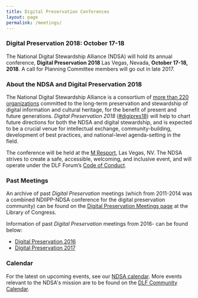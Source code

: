 ```yaml
---
title: Digital Preservation Conferences
layout: page
permalink: /meetings/
---
```


### Digital Preservation 2018: October 17-18

The National Digital Stewardship Alliance (NDSA) will hold its annual conference, **Digital Preservation 2018** Las Vegas, Nevada, **October 17-18, 2018**. A call for Planning Committee members will go out in late 2017.

### About the NDSA and Digital Preservation 2018

The National Digital Stewardship Alliance is a consortium of [more than 220 organizations](http://ndsa.org/members-list/) committed to the long-term preservation and stewardship of digital information and cultural heritage, for the benefit of present and future generations. _Digital Preservation 2018_ ([#digipres18](https://twitter.com/search?q=%23digipres18&src=typd)) will help to chart future directions for both the NDSA and digital stewardship, and is expected to be a crucial venue for intellectual exchange, community-building, development of best practices, and national-level agenda-setting in the field.

The conference will be held at the [M Resport](http://www.themresort.com/), Las Vegas, NV. The NDSA strives to create a safe, accessible, welcoming, and inclusive event, and will operate under the DLF Forum’s [Code of Conduct](https://www.diglib.org/about/code-of-conduct/).

### Past Meetings

An archive of past *Digital Preservation* meetings (which from 2011-2014 was a combined NDIIPP-NDSA conference for the digital preservation community) can be found on the [Digital Preservation Meetings page](http://www.digitalpreservation.gov/meetings/) at the Library of Congress.

Information of past *Digital Preservation* meetings from 2016- can be found below:
* [Digital Preservation 2016](/digital-preservation-2016)
* [Digital Preservation 2017](/digital-preservation-2017)

### Calendar

For the latest on upcoming events, see our [NDSA calendar](/calendar). More events relevant to the NDSA's mission are to be found on the [DLF Community Calendar](https://www.diglib.org/opportunities/calendar/).
